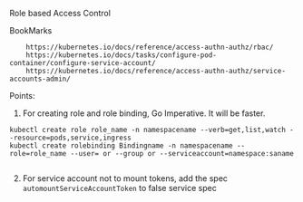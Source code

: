 Role based Access Control

BookMarks 

        https://kubernetes.io/docs/reference/access-authn-authz/rbac/
        https://kubernetes.io/docs/tasks/configure-pod-container/configure-service-account/
        https://kubernetes.io/docs/reference/access-authn-authz/service-accounts-admin/ 

Points: 

1. For creating role and role binding, Go Imperative. It will be faster. 

```shell
kubectl create role role_name -n namespacename --verb=get,list,watch --resource=pods,service,ingress
kubectl create rolebinding Bindingname -n namespacename --role=role_name --user= or --group or --serviceaccount=namespace:saname 


```

2. For service account not to mount tokens, add the spec `automountServiceAccountToken` to false service spec